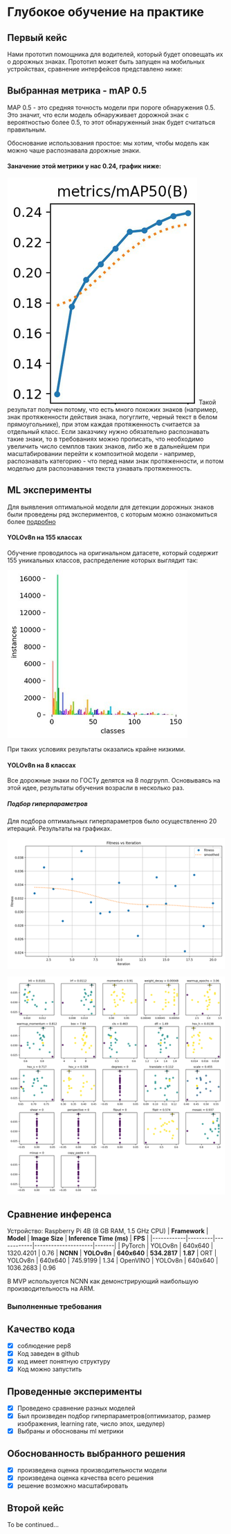 # Глубокое обучение на практике

## Первый кейс
Нами прототип помощника для водителей, который будет оповещать их о дорожных знаках. 
Прототип может быть запущен на мобильных устройствах, сравнение интерфейсов представлено ниже:

## Выбранная метрика -  mAP 0.5

MAP 0.5 - это средняя точность модели при пороге обнаружения 0.5. Это значит, что если модель обнаруживает дорожной знак с вероятностью более 0.5, то этот обнаруженный знак будет считаться правильным. 

Обоснование использования простое: мы хотим, чтобы модель как можно чаше распознавала дорожные знаки.
#### Заначение этой метрики у нас 0.24, график ниже:
![График достижение метрики](experiments/map50.jpg)
Такой результат получен потому, что есть много похожих знаков (например, знак протяженности действия знака, погуглите, черный текст в белом прямоугольнике), при этом каждая протяженность считается за отдельный класс. Если заказчику нужно обязательно распознавать такие знаки, то в требованиях можно прописать, что необходимо увеличить число семплов таких знаков, либо же в дальнейшем при масштабировании перейти к композитной модели - например, распознавать категорию - что перед нами знак протяженности, и потом моделью для распознавания текста узнавать протяженность.

## ML эксперименты
Для выявления оптимальной модели для детекции дорожных знаков были проведены ряд экспериментов, с которым можно ознакомиться более [подробно](experiments/Experiments.ipynb)

#### YOLOv8n на 155 классах

Обучение проводилось на оригинальном датасете, который содержит 155 уникальных классов, распределение которых выглядит так:

![Распределение 155 классов](experiments/class_plot.jpg)

При таких условиях результаты оказались крайне низкими.

#### YOLOv8n на 8 классах

Все дорожные знаки по ГОСТу делятся на 8 подгрупп. Основываясь на этой идее, результаты обучения возрасли в несколько раз.

##### Подбор гиперпараметров

Для подбора оптимальных гиперпараметров было осуществленно 20 итераций. Результаты на графиках.

![tune_fitness](experiments/tune_fitness.png)

![tune_scatter_plots](experiments/tune_scatter_plots.png)

## Сравнение инференса
Устройство: Raspberry Pi 4B (8 GB RAM, 1.5 GHz CPU)
| **Framework**  | **Model**   | **Image Size** | **Inference Time (ms)** | **FPS**   |
|------------|---------|------------|---------------------|-------|
|  PyTorch   | YOLOv8n | 640x640    | 1320.4201          | 0.76
|    **NCNN**    | **YOLOv8n** | **640x640**    | **534.2817**          | **1.87**
|     ORT    | YOLOv8n | 640x640    | 745.9199           | 1.34
|  OpenVINO  | YOLOv8n | 640x640    | 1036.2683          | 0.96

В MVP используется NCNN как демонстрирующий наибольшую производительность на ARM.

### Выполненные требования

## Качество кода
- [x] соблюдение pep8
- [x] Код заведен в github
- [x] код имеет понятную структуру
- [x] Код можно запустить

## Проведенные эксперименты 
- [x] Проведено сравнение разных моделей
- [x] Был произведен подбор гиперпараметров(оптимизатор, размер изображения, learning rate, число эпох, шедулер)
- [x] Выбраны и обоснованы ml метрики

## Обоснованность выбранного решения
- [x] произведена оценка производительности модели
- [x] произведена оценка качества всего решения
- [x] решение возможно масштабировать

## Второй кейс

To be continued...
